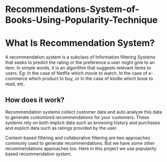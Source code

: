 # Recommendations-System-of-Books-Using-Popularity-Technique

# What Is Recommendation System?
A recommendation system is a subclass of Information filtering Systems that seeks to predict the rating or the preference a user might give to an item. In simple words, it is an algorithm that suggests relevant items to users. 
Eg: In the case of Netflix which movie to watch, In the case of e-commerce which product to buy, or In the case of kindle which book to read, etc.

## How does it work?
Recommendation systems collect customer data and auto analyze this data to generate customized recommendations for your customers. These systems rely on both implicit data such as browsing history and purchases and explicit data such as ratings provided by the user.

Content-based filtering and collaborative filtering are two approaches commonly used to generate recommendations. But we have some other recommendations approaches too.
Here in this project we use popularity based recommendation system.
